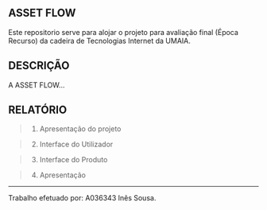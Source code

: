 ## ASSET FLOW

Este repositorio serve para alojar o projeto para avaliação final (Época Recurso) da cadeira de Tecnologias Internet da UMAIA.

## DESCRIÇÃO

A ASSET FLOW...

## RELATÓRIO

> 1. Apresentação do projeto

> 2. Interface do Utilizador

> 3. Interface do Produto

> 4. Apresentação

---

Trabalho efetuado por: A036343 Inês Sousa.
